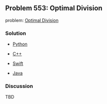 ## Problem 553: Optimal Division

problem: [Optimal Division](https://leetcode.com/problems/optimal-division/)

### Solution

- [Python](../python/problem553.py)

- [C++](../cpp/problem553.cpp)

- [Swift](../swift/problem553.swift)

- [Java](../java/problem553.java)

### Discussion

TBD

